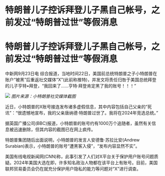 # 特朗普儿子控诉拜登儿子黑自己帐号，之前发过“特朗普过世”等假消息

# 特朗普儿子控诉拜登儿子黑自己帐号，之前发过“特朗普过世”等假消息

中新网9月23日电
综合报道，当地时间22日，美国前总统特朗普之子小特朗普在账户“被黑”后重返社交媒体“X”(此前称推特)，并发文将责任归咎于美国总统拜登的儿子亨特•拜登，“我回来了……亨特·拜登肯定黑了我的账号！！！”

![](https://inews.gtimg.com/om_bt/OXW8lP7GieHAYR64H4fTYm8TYiMe6ZPLlolPxMbbuHN9cAA/1000)
_图片来源：小特朗普社交媒体截图_

近日，小特朗普的X账号接连发布诸多虚假信息，其中内容包括自己父亲的“死讯”：“很遗憾地宣布，我的父亲唐纳德·特朗普过世了。我将在2024年竞选总统。”

据英国广播公司(BBC)报道，小特朗普的账号约有1000万个追随者，虽然有关信息被迅速删除，但其内容的截图已在网上疯传。

特朗普集团随后出面说明，小特朗普的发言人安德鲁·苏拉比安(Andrew Surabian)表示，小特朗普的账号“遭黑客入侵”，“发布内容显然不实”。

美国有线电视新闻网(CNN)称，此事引发了人们对X平台关于保护用户账号问题质疑。2024年美国大选在即，许多知名政治人物都在该平台上有账号。目前，美国联邦贸易委员会仍在就充分保护用户隐私的能力等问题对“X”进行调查。

